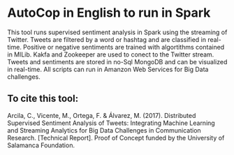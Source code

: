 # AutoCop in English to run in Spark
This tool runs supervised sentiment analysis in Spark using the streaming of Twitter. Tweets are filtered by a word or hashtag and are  classified in real-time. Positive or negative sentiments are trained with algortithms contained in MlLib. Kakfa and Zookeeper are used to conect to the Twitter stream. Tweets and sentiments are stored in no-Sql MongoDB and can be visualized in real-time. All scripts can run in Amanzon Web Services for Big Data challenges.

## To cite this tool:

Arcila, C., Vicente, M., Ortega, F. & Álvarez, M. (2017). Distributed Supervised Sentiment Analysis of Tweets: Integrating Machine Learning and Streaming Analytics for Big Data Challenges in Communication Research. [Technical Report]. Proof of Concept funded by the University of Salamanca Foundation.
